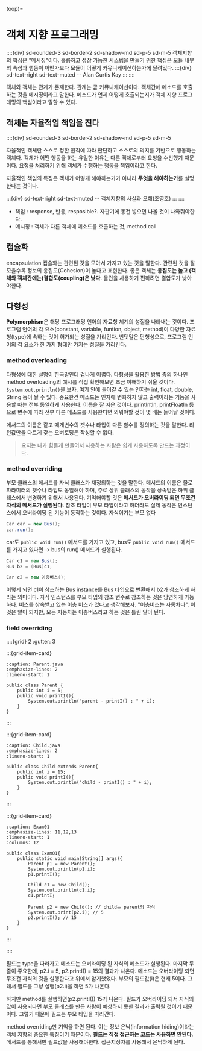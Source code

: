 (oop)=
# 객체 지향 프로그래밍

::::{div} sd-rounded-3 sd-border-2 sd-shadow-md sd-p-5 sd-m-5
객체지향의 핵심은 "메시징"이다. 훌륭하고 성장 가능한 시스템을 만들기 위한 핵심은 모듈 내부의 속성과 행동이 어떤가보다 모듈이 어떻게 커뮤니케이션하는가에 달려있다.
:::{div} sd-text-right sd-text-muted
-- Alan Curtis Kay
:::
::::

객체와 객체는 관계가 존재한다. 관계는 곧 커뮤니케이션이다. 객체간에 메소드를 호출하는 것을 메시징이라고 말한다. 메소드가 언제 어떻게 호출되는지가 객체 지향 프로그래밍의 핵심이라고 말할 수 있다.

## 객체는 자율적임 책임을 진다

::::{div} sd-rounded-3 sd-border-2 sd-shadow-md sd-p-5 sd-m-5

자율적인 객체란 스스로 정한 원칙에 따라 판단하고 스스로의 의지를 기반으로 행동하는 객체다. 객체가 어떤 행동을 하는 유일한 이유는 다른 객체로부터 요청을 수신했기 때문이다. 요청을 처리하기 위해 객체가 수행하는 행동을 책임이라고 한다.

자율적인 책임의 특징은 객체가 어떻게 해야하는가가 아니라 **무엇을 해야하는가**를 설명한다는 것이다.

:::{div} sd-text-right sd-text-muted
-- 객체지향의 사실과 오해(조영호)
:::
::::

- 책임 : response, 반응, resposible?. 자판기에 동전 넣으면 나올 것이 나와줘야한다.
- 메시징 : 객체가 다른 객체에 메소드를 호출하는 것, method call

## 캡슐화

encapsulation 캡슐화는 관련된 것을 모아서 가지고 있는 것을 말한다. 관련된 것을 잘 모을수록 정보의 응집도(Cohesion)이 높다고 표현한다. 좋은 객체는 **응집도는 높고 (객체와 객체간에는)결합도(coupling)은 낮다**. 물건을 사용하기 편하려면 결합도가 낮아야한다.

## 다형성

**Polymorphism**은 해당 프로그래밍 언어의 자료형 체계의 성질을 나타내는 것이다. 프로그램 언어의 각 요소(constant, variable, funtion, object, method)이 다양한 자료형(type)에 속하는 것이 허가되는 성질을 가리킨다. 반댓말은 단형성으로, 프로그램 언어의 각 요소가 한 가지 형태만 가지는 성질을 가리킨다.

### method overloading

다형성에 대한 설명이 한국말인데 겁나게 어렵다. 다형성을 활용한 방법 중의 하나인 method overloading의 예시를 직접 확인해보면 조금 이해하기 쉬울 것이다. `System.out.println()`을 보자. 여기 안에 들어갈 수 있는 인자는 int, float, double, String 등이 될 수 있다. 중요한건 메소드는 인자에 변화하지 않고 출력이라는 기능을 사용할 때는 전부 동일하게 사용한다. 이름을 잘 지은 것이다. printIntln, printFloatln 등으로 변수에 따라 전부 다른 메소드를 사용한다면 외워야할 것이 몇 배는 늘어날 것이다.

메서드의 이름은 같고 매개변수의 갯수나 타입이 다른 함수를 정의하는 것을 말한다. 리턴값만을 다르게 갖는 오버로딩은 작성할 수 없다.

> 요지는 내가 힘들게 만들어서 사용하는 사람은 쉽게 사용하도록 만드는 과정이다.

### method overriding

부모 클래스의 메서드를 자식 클래스가 재정의하는 것을 말한다. 메서드의 이름은 물로 파라미터의 갯수나 타입도 동일해야 하며, 주로 상위 클래스의 동작을 상속받은 하위 클래스에서 변경하기 위해서 사용된다. 기억해야할 것은 **메서드가 오버라이딩 되면 무조건 자식의 메서드가 실행된다.** 참조 타입이 부모 타입이라고 하더라도 실제 동작은 인스턴스에서 오버라이딩 된 기능이 동작하는 것이다. 자식이기는 부모 없다

```java
Car car = new Bus();
car.run(); 
```

car도 `public void run()` 메서드를 가지고 있고, bus도 `public void run()` 메서드를 가지고 있다면 $\to$ bus의 run() 메서드가 실행된다.

```java
Car c1 = new Bus();
Bus b2 = (Bus)c1;

Car c2 = new 이층버스();

```

이렇게 되면 c1이 참조하는 Bus instance를 Bus 타입으로 변환해서 b2가 참조하게 하라는 의미이다. 자식 인스턴스를 부모 타입의 참조 변수로 참조하는 것은 당연하게 가능하다. 버스를 상속받고 있는 이층 버스가 있다고 생각해보자. "이층버스는 자동차다". 이것은 말이 되지만, 모든 자동차는 이층버스라고 하는 것은 틀린 말이 된다.

### field overriding

::::{grid} 2
:gutter: 3

:::{grid-item-card}
```{code-block} java
:caption: Parent.java
:emphasize-lines: 2
:lineno-start: 1

public class Parent {
    public int i = 5;
    public void printI(){
        System.out.println("parent - printI() : " + i);
    }
}
```
:::

:::{grid-item-card}
```{code-block} java
:caption: Child.java
:emphasize-lines: 2
:lineno-start: 1

public class Child extends Parent{
    public int i = 15;
    public void printI(){
        System.out.println("child - printI() : " + i);
    }
}
```
:::

:::{grid-item-card}
```{code-block} java
:caption: Exam01
:emphasize-lines: 11,12,13
:lineno-start: 1
:columns: 12

public class Exam01{
    public static void main(String[] args){
        Parent p1 = new Parent();
        System.out.println(p1.i);
        p1.printI();

        Child c1 = new Child();
        System.out.println(c1.i);
        c1.printI;

        Parent p2 = new Child(); // child는 parent의 자식
        System.out.print(p2.i); // 5
        p2.printI(); // 15
    }
}
```
:::

::::

필드는 type을 따라가고 메소드는 오버라이딩 된 자식의 메소드가 실행된다. 마지막 두 줄이 주요한데, p2.i = 5, p2.printI() = 15의 결과가 나온다. 메소드는 오버라이딩 되면 무조건 자식의 것을 실행한다고 위에서 암기했었다. 부모의 필드값(i)은 현재 5이다. 그래서 필드를 그냥 실행(p2.i)을 하면 5가 나온다.

하지만 method를 실행하면(p2.printI()) 15가 나온다. 필드가 오버라이딩 되서 자식의 값이 사용되다면 부모 클래스를 만든 사람이 예상하지 못한 결과가 출력될 것이기 때문이다. 그렇기 때문에 필드는 부모 타입을 따라간다.

method overriding만 기억을 하면 된다. 이는 정보 은닉(information hiding)이라는 객체 지향의 중요한 특징이기 때문이다. **필드는 직접 접근하는 코드는 사용하면 안된다.** 메서드를 통해서만 필드값을 사용해야한다. 접근지정자를 사용해서 은닉하게 된다.